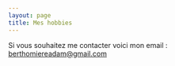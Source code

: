 ```yaml
---
layout: page
title: Mes hobbies
---
```


Si vous souhaitez me contacter voici mon email : berthomiereadam@gmail.com

